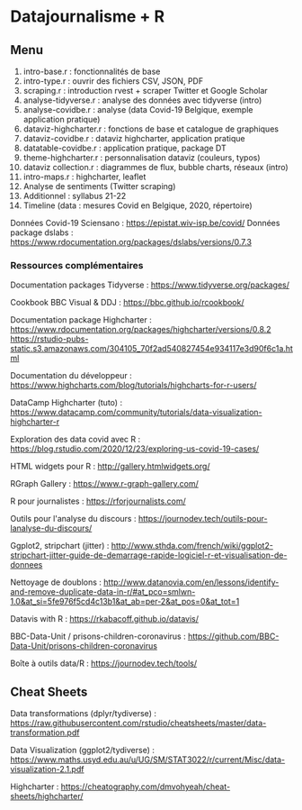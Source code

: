 # Datajournalisme + R 

## Menu

1. intro-base.r : fonctionnalités de base
2. intro-type.r : ouvrir des fichiers CSV, JSON, PDF
3. scraping.r : introduction rvest + scraper Twitter et Google Scholar
4. analyse-tidyverse.r : analyse des données avec tidyverse (intro)
5. analyse-covidbe.r : analyse (data Covid-19 Belgique, exemple application pratique)
6. dataviz-highcharter.r : fonctions de base et catalogue de graphiques
7. dataviz-covidbe.r : dataviz highcharter, application pratique
8. datatable-covidbe.r : application pratique, package DT
9. theme-highcharter.r : personnalisation dataviz (couleurs, typos)
11. dataviz collection.r : diagrammes de flux, bubble charts, réseaux (intro)
12. intro-maps.r : highcharter, leaflet
13. Analyse de sentiments (Twitter scraping)
14. Additionnel : syllabus 21-22
15. Timeline (data : mesures Covid en Belgique, 2020, répertoire)

Données Covid-19 Sciensano : https://epistat.wiv-isp.be/covid/
Données package dslabs : https://www.rdocumentation.org/packages/dslabs/versions/0.7.3

### Ressources complémentaires

Documentation packages Tidyverse : https://www.tidyverse.org/packages/

Cookbook BBC Visual & DDJ : https://bbc.github.io/rcookbook/

Documentation package Highcharter : https://www.rdocumentation.org/packages/highcharter/versions/0.8.2
https://rstudio-pubs-static.s3.amazonaws.com/304105_70f2ad540827454e934117e3d90f6c1a.html

Documentation du développeur : https://www.highcharts.com/blog/tutorials/highcharts-for-r-users/

DataCamp Highcharter (tuto) : https://www.datacamp.com/community/tutorials/data-visualization-highcharter-r

Exploration des data covid avec R : https://blog.rstudio.com/2020/12/23/exploring-us-covid-19-cases/

HTML widgets pour R : http://gallery.htmlwidgets.org/

RGraph Gallery : https://www.r-graph-gallery.com/

R pour journalistes : https://rforjournalists.com/

Outils pour l'analyse du discours : https://journodev.tech/outils-pour-lanalyse-du-discours/

Ggplot2, stripchart (jitter) : http://www.sthda.com/french/wiki/ggplot2-stripchart-jitter-guide-de-demarrage-rapide-logiciel-r-et-visualisation-de-donnees

Nettoyage de doublons : http://www.datanovia.com/en/lessons/identify-and-remove-duplicate-data-in-r/#at_pco=smlwn-1.0&at_si=5fe976f5cd4c13b1&at_ab=per-2&at_pos=0&at_tot=1

Datavis with R : https://rkabacoff.github.io/datavis/

BBC-Data-Unit / prisons-children-coronavirus  : https://github.com/BBC-Data-Unit/prisons-children-coronavirus

Boîte à outils data/R : https://journodev.tech/tools/ 

## Cheat Sheets

Data transformations (dplyr/tydiverse) : https://raw.githubusercontent.com/rstudio/cheatsheets/master/data-transformation.pdf

Data Visualization (ggplot2/tydiverse) : https://www.maths.usyd.edu.au/u/UG/SM/STAT3022/r/current/Misc/data-visualization-2.1.pdf

Highcharter : https://cheatography.com/dmvohyeah/cheat-sheets/highcharter/

